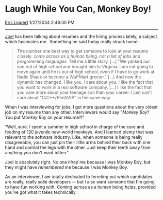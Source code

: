 # Laugh While You Can, Monkey Boy\!

[Eric Lippert](https://social.msdn.microsoft.com/profile/Eric%20Lippert) 1/27/2004 2:49:00 PM

-----

[Joel](http://www.joelonsoftware.com/ "http://www.joelonsoftware.com/") has been talking about resumes and the hiring process lately, a subject which fascinates me.  Something he said today really struck home:

> The number one best way to get someone to look at your resume closely: *_come across as a human being, not a list of jobs and programming languages_*. Tell me a little story. \[…\] "We yanked our son out of high school and brought him to Virginia. I am not going to move again until he is out of high school, even if I have to go work at Radio Shack or become a Wal\*Mart greeter." \[…\] And now the dynamic has changed. I like you. I care about you. I like the fact that you want to work in a real software company. \[…\] I like the fact that you care more about your teenage son than your career. I just can't care about "C/C++/Perl/ASP" in the same way.

When I was interviewing for jobs, I got more questions about the very oldest job on my resume than any other. Interviewers would say "*Monkey Boy*? You put *Monkey Boy* on your resume?\!"

"Well, sure. I spent a summer in high school in charge of the care and feeding of 120 juvenile new-world monkeys. And I learned plenty that was relevant to the software industry. Like, when someone is being really disagreeable, you can just pin their little arms behind their back with one hand and control the legs with the other. Just keep their teeth away from anything you don't want bitten."

Joel is absolutely right. No one *hired* me because I was Monkey Boy, but they might have *remembered* me because I was Monkey Boy.

As an interviewer, I am totally dedicated to ferreting out which candidates are really, really solid developers -- but I also want someone that I'm going to have fun working with. Coming across as a human being helps, provided you've got what it takes technically.

